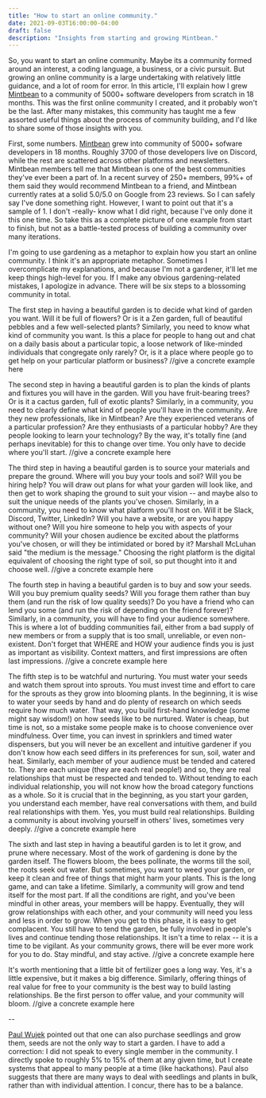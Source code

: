 ```yaml
---
title: "How to start an online community."
date: 2021-09-03T16:00:00-04:00
draft: false
description: "Insights from starting and growing Mintbean."
---
```


So, you want to start an online community. Maybe its a community formed around an interest, a coding language, a business, or a civic pursuit. But growing an online community is a large undertaking with relatively little guidance, and a lot of room for error. In this article, I'll explain how I grew [Mintbean](https://mintbean.io) to a community of 5000+ software developers from scratch in 18 months. This was the first online community I created, and it probably won't be the last. After many mistakes, this community has taught me a few assorted useful things about the process of community building, and I'd like to share some of those insights with you.

First, some numbers. [Mintbean](https://mintbean.io) grew into community of 5000+ sofware developers in 18 months. Roughly 3700 of those developers live on Discord, while the rest are scattered across other platforms and newsletters. Mintbean members tell me that Mintbean is one of the best communities they've ever been a part of. In a recent survey of 250+ members, 99%+ of them said they would recommend Mintbean to a friend, and Mintbean currently rates at a solid 5.0/5.0 on Google from 23 reviews. So I can safely say I've done something right. However, I want to point out that it's a sample of 1. I don't -really- know what I did right, because I've only done it this one time. So take this as a complete picture of one example from start to finish, but not as a battle-tested process of building a community over many iterations.

I'm going to use gardening as a metaphor to explain how you start an online community. I think it's an appropriate metaphor. Sometimes I overcomplicate my explanations, and because I'm not a gardener, it'll let me keep things high-level for you. If I make any obvious gardening-related mistakes, I apologize in advance. There will be six steps to a blossoming community in total.

The first step in having a beautiful garden is to decide what kind of garden you want. Will it be full of flowers? Or is it a Zen garden, full of beautiful pebbles and a few well-selected plants? Similarly, you need to know what kind of community you want. Is this a place for people to hang out and chat on a daily basis about a particular topic, a loose network of like-minded individuals that congregate only rarely? Or, is it a place where people go to get help on your particular platform or business? //give a concrete example here

The second step in having a beautiful garden is to plan the kinds of plants and fixtures you will have in the garden. Will you have fruit-bearing trees? Or is it a cactus garden, full of exotic plants? Similarly, in a community, you need to clearly define what kind of people you'll have in the community. Are they new professionals, like in Mintbean? Are they experienced veterans of a particular profession? Are they enthusiasts of a particular hobby? Are they people looking to learn your technology? By the way, it's totally fine (and perhaps inevitable) for this to change over time. You only have to decide where you'll start. //give a concrete example here

The third step in having a beautiful garden is to source your materials and prepare the ground. Where will you buy your tools and soil? Will you be hiring help? You will draw out plans for what your garden will look like, and then get to work shaping the ground to suit your vision -- and maybe also to suit the unique needs of the plants you've chosen. Similarly, in a community, you need to know what platform you'll host on. Will it be Slack, Discord, Twitter, LinkedIn? Will you have a website, or are you happy without one? Will you hire someone to help you with aspects of your community? Will your chosen audience be excited about the platforms you've chosen, or will they be intimidated or bored by it? Marshall McLuhan said "the medium is the message." Choosing the right platform is the digital equivalent of choosing the right type of soil, so put thought into it and choose well. //give a concrete example here

The fourth step in having a beautiful garden is to buy and sow your seeds. Will you buy premium quality seeds? Will you forage them rather than buy them (and run the risk of low quality seeds)? Do you have a friend who can lend you some (and run the risk of depending on the friend forever)? Similarly, in a community, you will have to find your audience somewhere. This is where a lot of budding communities fail, either from a bad supply of new members or from a supply that is too small, unreliable, or even non-existent. Don't forget that WHERE and HOW your audience finds you is just as important as visibility. Context matters, and first impressions are often last impressions. //give a concrete example here

The fifth step is to be watchful and nurturing. You must water your seeds and watch them sprout into sprouts. You must invest time and effort to care for the sprouts as they grow into blooming plants. In the beginning, it is wise to water your seeds by hand and do plenty of research on which seeds require how much water. That way, you build first-hand knowledge (some might say wisdom!) on how seeds like to be nurtured. Water is cheap, but time is not, so a mistake some people make is to choose convenience over mindfulness. Over time, you can invest in sprinklers and timed water dispensers, but you will never be an excellent and intuitive gardener if you don't know how each seed differs in its preferences for sun, soil, water and heat. Similarly, each member of your audience must be tended and catered to. They are each unique (they are each real people!) and so, they are real relationships that must be respected and tended to. Without tending to each individual relationship, you will not know how the broad category functions as a whole. So it is crucial that in the beginning, as you start your garden, you understand each member, have real conversations with them, and build real relationships with them. Yes, you must build real relationships. Building a community is about involving yourself in others' lives, sometimes very deeply. //give a concrete example here

The sixth and last step in having a beautiful garden is to let it grow, and prune where necessary. Most of the work of gardening is done by the garden itself. The flowers bloom, the bees pollinate, the worms till the soil, the roots seek out water. But sometimes, you want to weed your garden, or keep it clean and free of things that might harm your plants. This is the long game, and can take a lifetime. Similarly, a community will grow and tend itself for the most part. If all the conditions are right, and you've been mindful in other areas, your members will be happy. Eventually, they will grow relationships with each other, and your community will need you less and less in order to grow. When you get to this phase, it is easy to get complacent. You still have to tend the garden, be fully involved in people's lives and continue tending those relationships. It isn't a time to relax -- it is a time to be vigilant. As your community grows, there will be ever more work for you to do. Stay mindful, and stay active. //give a concrete example here

It's worth mentioning that a little bit of fertilizer goes a long way. Yes, it's a little expensive, but it makes a big difference. Similarly, offering things of real value for free to your community is the best way to build lasting relationships. Be the first person to offer value, and your community will bloom. //give a concrete example here

--

[Paul Wujek](https://www.linkedin.com/in/paulwujek/) pointed out that one can also purchase seedlings and grow them, seeds are not the only way to start a garden. I have to add a correction: I did not speak to every single member in the community. I directly spoke to roughly 5% to 15% of them at any given time, but I create systems that appeal to many people at a time (like hackathons). Paul also suggests that there are many ways to deal with seedlings and plants in bulk, rather than with individual attention. I concur, there has to be a balance.
